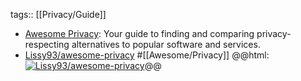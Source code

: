tags:: [[Privacy/Guide]]

- [Awesome Privacy](https://awesome-privacy.xyz/): Your guide to finding and comparing privacy-respecting alternatives to popular software and services.
- [Lissy93/awesome-privacy](https://github.com/Lissy93/awesome-privacy) #[[Awesome/Privacy]]
  @@html: <a href="https://github.com/Lissy93/awesome-privacy/"><img src="https://github-readme-stats-astronomer.vercel.app/api/pin/?username=Lissy93&repo=awesome-privacy&theme=tokyonight" alt="Lissy93/awesome-privacy"/></a>@@